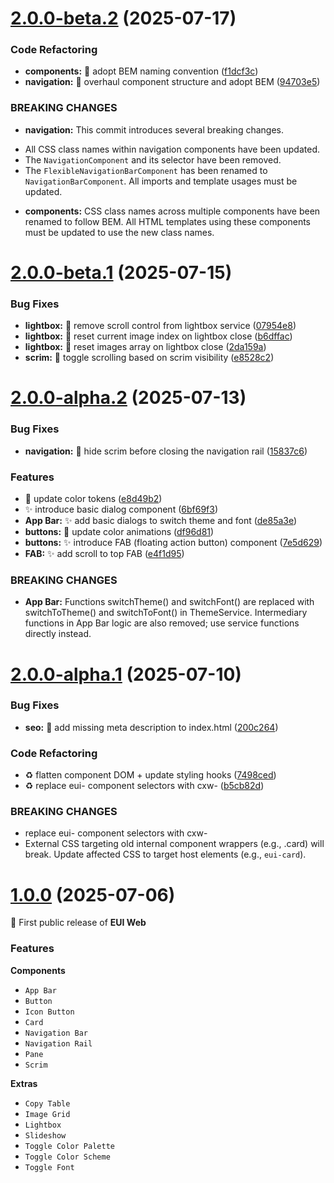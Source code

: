 # [2.0.0-beta.2](https://github.com/eorsjr/codex-websight/compare/v2.0.0-beta.1...v2.0.0-beta.2) (2025-07-17)


### Code Refactoring

* **components:** :art: adopt BEM naming convention ([f1dcf3c](https://github.com/eorsjr/codex-websight/commit/f1dcf3c3d6c5dcc788e927b83a8834f268d2b6a5))
* **navigation:** :art: overhaul component structure and adopt BEM ([94703e5](https://github.com/eorsjr/codex-websight/commit/94703e5d9e394a120d671d782fea40b0c0009f93))


### BREAKING CHANGES

* **navigation:** This commit introduces several breaking changes.
- All CSS class names within navigation components have been updated.
- The `NavigationComponent` and its selector have been removed.
- The `FlexibleNavigationBarComponent` has been renamed to
  `NavigationBarComponent`. All imports and template usages must be updated.
* **components:** CSS class names across multiple components have been renamed to follow BEM. All HTML templates using these components must be updated to use the new class names.



# [2.0.0-beta.1](https://github.com/eorsjr/codex-websight/compare/v2.0.0-alpha.2...v2.0.0-beta.1) (2025-07-15)


### Bug Fixes

* **lightbox:** :bug: remove scroll control from lightbox service ([07954e8](https://github.com/eorsjr/codex-websight/commit/07954e8faeec678aa9aed48ede69e249fda8ae59))
* **lightbox:** :bug: reset current image index on lightbox close ([b6dffac](https://github.com/eorsjr/codex-websight/commit/b6dffac55c44c0f486b1b61ffe9f6d6038c682c8))
* **lightbox:** :bug: reset images array on lightbox close ([2da159a](https://github.com/eorsjr/codex-websight/commit/2da159a3a8737bb1819fdefcfe969017382548a7))
* **scrim:** :bug: toggle scrolling based on scrim visibility ([e8528c2](https://github.com/eorsjr/codex-websight/commit/e8528c21fce9bb3c4e8df5b16f2e04203f28606b))



# [2.0.0-alpha.2](https://github.com/eorsjr/codex-websight/compare/v2.0.0-alpha.1...v2.0.0-alpha.2) (2025-07-13)


### Bug Fixes

* **navigation:** :bug: hide scrim before closing the navigation rail ([15837c6](https://github.com/eorsjr/codex-websight/commit/15837c6e079e26343082e6e342e12204aa540fa6))


### Features

* :lipstick: update color tokens ([e8d49b2](https://github.com/eorsjr/codex-websight/commit/e8d49b24b6ae13f3813e0d40393db2aa9599be2c))
* :sparkles: introduce basic dialog component ([6bf69f3](https://github.com/eorsjr/codex-websight/commit/6bf69f3bfcdd3b3a68ab068618615cc2b2f388e2))
* **App Bar:** :sparkles: add basic dialogs to switch theme and font ([de85a3e](https://github.com/eorsjr/codex-websight/commit/de85a3e7636eecfea13d739477d760ea76c0c8ad))
* **buttons:** :lipstick: update color animations ([df96d81](https://github.com/eorsjr/codex-websight/commit/df96d8136531f24d08a5b40c924181870dc8e907))
* **buttons:** :sparkles: introduce FAB (floating action button) component ([7e5d629](https://github.com/eorsjr/codex-websight/commit/7e5d629fad20269adc0330267a68817cc662f2a9))
* **FAB:** :sparkles: add scroll to top FAB ([e4f1d95](https://github.com/eorsjr/codex-websight/commit/e4f1d95f63186c7d4c76deaa6be23640d3a80efa))


### BREAKING CHANGES

* **App Bar:** Functions switchTheme() and switchFont() are replaced with switchToTheme() and switchToFont() in ThemeService. Intermediary functions in App Bar logic are also removed; use service functions directly instead.



# [2.0.0-alpha.1](https://github.com/eorsjr/codex-websight/compare/v1.0.0...v2.0.0-alpha.1) (2025-07-10)


### Bug Fixes

* **seo:** :memo: add missing meta description to index.html ([200c264](https://github.com/eorsjr/codex-websight/commit/200c2649fc7140ce604e7e83757f491ba5a7cbc9))


### Code Refactoring

* :recycle: flatten component DOM + update styling hooks ([7498ced](https://github.com/eorsjr/codex-websight/commit/7498cedd693b2cb7f8b11cd171fd8231933ccb2a))
* :recycle: replace eui- component selectors with cxw- ([b5cb82d](https://github.com/eorsjr/codex-websight/commit/b5cb82dbf8be5bf506f46b50434d7a10de1d31da))


### BREAKING CHANGES

* replace eui- component selectors with cxw-
* External CSS targeting old internal component wrappers (e.g., .card) will break. Update affected CSS to target host elements (e.g., `eui-card`).



# [1.0.0](https://github.com/eorsjr/codex-websight/compare/c02957d60b2e1b27e1a4171f7833fae34b3ed37a...v1.0.0) (2025-07-06)

:tada: First public release of **EUI Web**

### Features

**Components**
- `App Bar`
- `Button`
- `Icon Button`
- `Card`
- `Navigation Bar`
- `Navigation Rail`
- `Pane`
- `Scrim`

**Extras**
- `Copy Table`
- `Image Grid`
- `Lightbox`
- `Slideshow`
- `Toggle Color Palette`
- `Toggle Color Scheme`
- `Toggle Font`